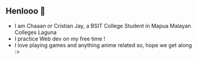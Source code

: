 ## Henlooo 👋

- I am Chaaan or Cristian Jay, a BSIT College Student in Mapua Malayan Colleges Laguna
- I practice Web dev on my free time !
- I love playing games and anything anime related so, hope we get along :>
<!--
**Chaaan30/Chaaan30** is a ✨ _special_ ✨ repository because its `README.md` (this file) appears on your GitHub profile.

Here are some ideas to get you started:

- 🔭 I’m currently working on ...
- 🌱 I’m currently learning ...
- 👯 I’m looking to collaborate on ...
- 🤔 I’m looking for help with ...
- 💬 Ask me about ...
- 📫 How to reach me: ...
- 😄 Pronouns: ...
- ⚡ Fun fact: ...
-->
